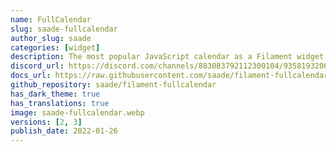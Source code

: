 ```yaml
---
name: FullCalendar
slug: saade-fullcalendar
author_slug: saade
categories: [widget]
description: The most popular JavaScript calendar as a Filament widget.
discord_url: https://discord.com/channels/883083792112300104/935819320699805737
docs_url: https://raw.githubusercontent.com/saade/filament-fullcalendar/3.x/README.md
github_repository: saade/filament-fullcalendar
has_dark_theme: true
has_translations: true
image: saade-fullcalendar.webp
versions: [2, 3]
publish_date: 2022-01-26
---
```

